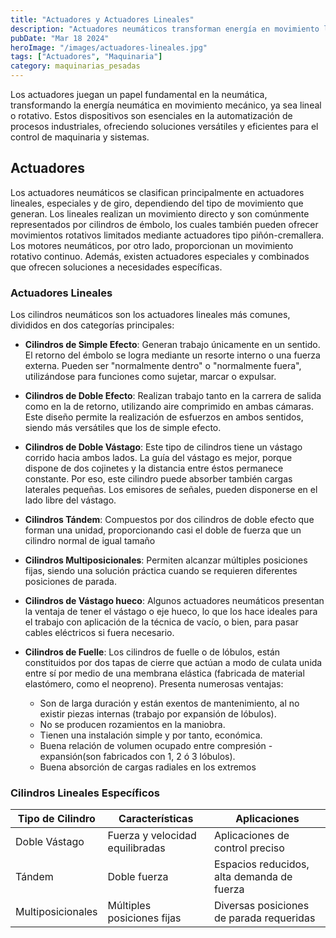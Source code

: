 ```yaml
---
title: "Actuadores y Actuadores Lineales"
description: "Actuadores neumáticos transforman energía en movimiento lineal o rotativo, esenciales en automatización y control de procesos industriales."
pubDate: "Mar 18 2024"
heroImage: "/images/actuadores-lineales.jpg"
tags: ["Actuadores", "Maquinaria"]
category: maquinarias_pesadas
---
```


Los actuadores juegan un papel fundamental en la neumática, transformando la energía neumática en movimiento mecánico, ya sea lineal o rotativo. Estos dispositivos son esenciales en la automatización de procesos industriales, ofreciendo soluciones versátiles y eficientes para el control de maquinaria y sistemas.

## Actuadores

Los actuadores neumáticos se clasifican principalmente en actuadores lineales, especiales y de giro, dependiendo del tipo de movimiento que generan. Los lineales realizan un movimiento directo y son comúnmente representados por cilindros de émbolo, los cuales también pueden ofrecer movimientos rotativos limitados mediante actuadores tipo piñón-cremallera. Los motores neumáticos, por otro lado, proporcionan un movimiento rotativo continuo. Además, existen actuadores especiales y combinados que ofrecen soluciones a necesidades específicas​​.

### Actuadores Lineales

Los cilindros neumáticos son los actuadores lineales más comunes, divididos en dos categorías principales:

- **Cilindros de Simple Efecto**: Generan trabajo únicamente en un sentido. El retorno del émbolo se logra mediante un resorte interno o una fuerza externa. Pueden ser "normalmente dentro" o "normalmente fuera", utilizándose para funciones como sujetar, marcar o expulsar​​.

- **Cilindros de Doble Efecto**: Realizan trabajo tanto en la carrera de salida como en la de retorno, utilizando aire comprimido en ambas cámaras. Este diseño permite la realización de esfuerzos en ambos sentidos, siendo más versátiles que los de simple efecto​​.

- **Cilindros de Doble Vástago**: Este tipo de cilindros tiene un vástago corrido hacia ambos lados. La guía del vástago es mejor, porque dispone de dos cojinetes y la distancia entre éstos permanece constante. Por eso, este cilindro puede absorber también cargas laterales pequeñas. Los emisores de señales, pueden disponerse en el lado libre del vástago​​.

- **Cilindros Tándem**: Compuestos por dos cilindros de doble efecto que forman una unidad, proporcionando casi el doble de fuerza que un cilindro normal de igual tamaño

- **Cilindros Multiposicionales**: Permiten alcanzar múltiples posiciones fijas, siendo una solución práctica cuando se requieren diferentes posiciones de parada​​.

- **Cilindros de Vástago hueco**: Algunos actuadores neumáticos presentan la ventaja de tener el vástago o eje hueco, lo que los hace ideales para el trabajo con aplicación de la técnica de vacío, o bien, para pasar cables eléctricos si fuera necesario.

- **Cilindros de Fuelle**: Los cilindros de fuelle o de lóbulos, están constituidos por dos tapas de cierre que actúan a modo de culata unida entre sí por medio de una membrana elástica (fabricada de material elastómero, como el neopreno). Presenta numerosas ventajas:
  - Son de larga duración y están exentos de mantenimiento, al no existir piezas internas (trabajo por expansión de lóbulos).
  - No se producen rozamientos en la maniobra.
  - Tienen una instalación simple y por tanto, económica.
  - Buena relación de volumen ocupado entre compresión - expansión(son fabricados con 1, 2 ó 3 lóbulos).
  - Buena absorción de cargas radiales en los extremos

### Cilindros Lineales Específicos

| Tipo de Cilindro  | Características                 | Aplicaciones                               |
| ----------------- | ------------------------------- | ------------------------------------------ |
| Doble Vástago     | Fuerza y velocidad equilibradas | Aplicaciones de control preciso            |
| Tándem            | Doble fuerza                    | Espacios reducidos, alta demanda de fuerza |
| Multiposicionales | Múltiples posiciones fijas      | Diversas posiciones de parada requeridas   |
